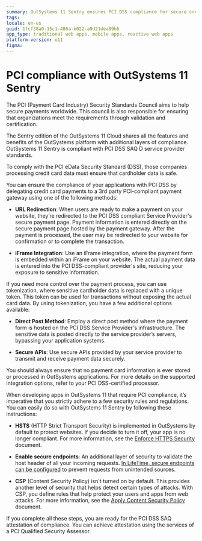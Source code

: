 ```yaml
---
summary: OutSystems 11 Sentry ensures PCI DSS compliance for secure credit card processing through multiple integration methods and enhanced security features.
tags:
locale: en-us
guid: 1fcf38a0-15c1-486a-b022-a9d21dea89b6
app_type: traditional web apps, mobile apps, reactive web apps
platform-version: o11
figma:
---
```


# PCI compliance with OutSystems 11 Sentry

The PCI (Payment Card Industry) Security Standards Council aims to help secure payments worldwide. This council is also responsible for ensuring that organizations meet the requirements through validation and certification.

The Sentry edition of the OutSystems 11 Cloud shares all the features and benefits of the OutSystems platform with additional layers of compliance. OutSystems 11 Sentry is compliant with PCI DSS SAQ D service provider standards.

To comply with the PCI eData Security Standard (DSS), those companies processing credit card data must ensure that cardholder data is safe.

You can ensure the compliance of your applications with PCI DSS by delegating credit card payments to a 3rd party PCI-compliant payment gateway using one of the following methods:

* **URL Redirection**:  When users are ready to make a payment on your website, they’re redirected to the PCI DSS compliant Service Provider's secure payment page. Payment information is entered directly on the secure payment page hosted by the payment gateway. After the payment is processed, the user may be redirected to your website for confirmation or to complete the transaction.

* **iFrame Integration**:  Use an iFrame integration, where the payment form is embedded within an iFrame on your website. The actual payment data is entered into the PCI DSS-compliant provider's site, reducing your exposure to sensitive information.

If you need more control over the payment process, you can use tokenization, where sensitive cardholder data is replaced with a unique token. This token can be used for transactions without exposing the actual card data. By using tokenization, you have a few additional options available:

* **Direct Post Method**: Employ a direct post method where the payment form is hosted on the PCI DSS Service Provider's infrastructure. The sensitive data is posted directly to the service provider’s servers, bypassing your application systems.
  
* **Secure APIs**: Use secure APIs provided by your service provider to transmit and receive payment data securely.

You should always ensure that no payment card information is ever stored or processed in OutSystems applications. For more details on the supported integration options, refer to your PCI DSS-certified processor.

When developing apps in OutSystems 11 that require PCI compliance, it’s imperative that you strictly adhere to a few security rules and regulations. You can easily do so with OutSystems 11 Sentry by following these instructions:

* **HSTS** (HTTP Strict Transport Security) is implemented in OutSystems by default to protect websites. If you decide to turn it off, your app is no longer compliant. For more information, see the [Enforce HTTPS Security](https://www.outsystems.com/tk/redirect?g=a152ecbb-2419-489f-87c5-000918d502f0) document.

* **Enable secure endpoints**: An additional layer of security to validate the host header of all your incoming requests. [In LifeTime, secure endpoints can be configured](https://www.outsystems.com/tk/redirect?g=6c1dcebe-0c55-4fb3-b94b-21d162a23053) to prevent requests from unintended sources. 
  
* **CSP** (Content Security Policy) isn't turned on by default. This provides another level of security that helps detect certain types of attacks. With CSP, you define rules that help protect your users and apps from web attacks. For more information, see the [Apply Content Security Policy](https://www.outsystems.com/tk/redirect?g=e59d9233-7c2d-43ae-b8a2-f55d75263c68) document.

If you complete all these steps, you are ready for the PCI DSS SAQ attestation of compliance. You can achieve attestation using the services of a PCI Qualified Security Assessor.
